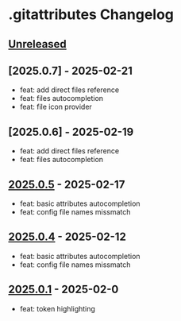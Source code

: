 <!-- Keep a Changelog guide -> https://keepachangelog.com -->

# .gitattributes Changelog

## [Unreleased]

## [2025.0.7] - 2025-02-21

- feat: add direct files reference
- feat: files autocompletion
- feat: file icon provider

## [2025.0.6] - 2025-02-19

- feat: add direct files reference
- feat: files autocompletion

## [2025.0.5] - 2025-02-17

- feat: basic attributes autocompletion
- feat: config file names missmatch

## [2025.0.4] - 2025-02-12

- feat: basic attributes autocompletion
- feat: config file names missmatch

## [2025.0.1] - 2025-02-0

- feat: token highlighting

[Unreleased]: https://github.com/xepozz/gitattributes-plugin/compare/v2025.0.5...HEAD
[2025.0.5]: https://github.com/xepozz/gitattributes-plugin/compare/v2025.0.4...v2025.0.5
[2025.0.4]: https://github.com/xepozz/gitattributes-plugin/compare/v2025.0.1...v2025.0.4
[2025.0.1]: https://github.com/xepozz/gitattributes-plugin/commits/v2025.0.1
